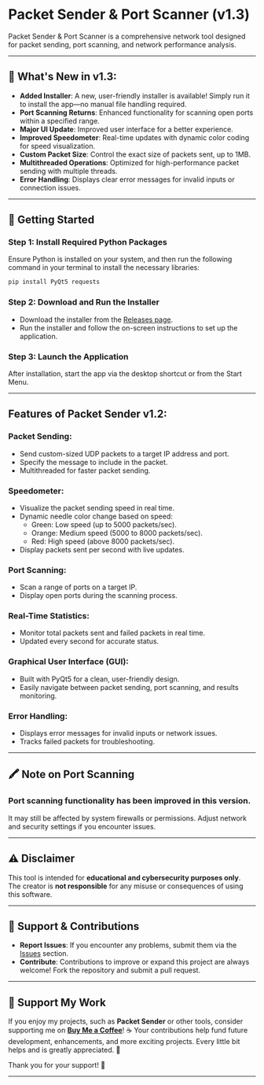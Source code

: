 
# Packet Sender & Port Scanner (v1.3)

Packet Sender & Port Scanner is a comprehensive network tool designed for packet sending, port scanning, and network performance analysis.

---

## 📢 What's New in v1.3:
- **Added Installer**: A new, user-friendly installer is available! Simply run it to install the app—no manual file handling required.
- **Port Scanning Returns**: Enhanced functionality for scanning open ports within a specified range.
- **Major UI Update**: Improved user interface for a better experience.
- **Improved Speedometer**: Real-time updates with dynamic color coding for speed visualization.
- **Custom Packet Size**: Control the exact size of packets sent, up to 1MB.
- **Multithreaded Operations**: Optimized for high-performance packet sending with multiple threads.
- **Error Handling**: Displays clear error messages for invalid inputs or connection issues.

---

## 🚀 Getting Started
### Step 1: Install Required Python Packages
Ensure Python is installed on your system, and then run the following command in your terminal to install the necessary libraries:

```bash
pip install PyQt5 requests
```

### Step 2: Download and Run the Installer
- Download the installer from the [Releases page](https://github.com/PHXNKPXAYA/Packet-Sender/releases).
- Run the installer and follow the on-screen instructions to set up the application.

### Step 3: Launch the Application
After installation, start the app via the desktop shortcut or from the Start Menu.

---

## Features of Packet Sender v1.2:
### Packet Sending:
- Send custom-sized UDP packets to a target IP address and port.
- Specify the message to include in the packet.
- Multithreaded for faster packet sending.

### Speedometer:
- Visualize the packet sending speed in real time.
- Dynamic needle color change based on speed:
  - Green: Low speed (up to 5000 packets/sec).
  - Orange: Medium speed (5000 to 8000 packets/sec).
  - Red: High speed (above 8000 packets/sec).
- Display packets sent per second with live updates.

### Port Scanning:
- Scan a range of ports on a target IP.
- Display open ports during the scanning process.

### Real-Time Statistics:
- Monitor total packets sent and failed packets in real time.
- Updated every second for accurate status.

### Graphical User Interface (GUI):
- Built with PyQt5 for a clean, user-friendly design.
- Easily navigate between packet sending, port scanning, and results monitoring.

### Error Handling:
- Displays error messages for invalid inputs or network issues.
- Tracks failed packets for troubleshooting.

---

## 🖍️ Note on Port Scanning
### Port scanning functionality has been improved in this version.  
It may still be affected by system firewalls or permissions. Adjust network and security settings if you encounter issues.

---

## ⚠️ Disclaimer
This tool is intended for **educational and cybersecurity purposes only**.  
The creator is **not responsible** for any misuse or consequences of using this software.

---

## 📨 Support & Contributions
- **Report Issues**: If you encounter any problems, submit them via the [Issues](https://github.com/PHXNKPXAYA/Packet-Sender/issues) section.
- **Contribute**: Contributions to improve or expand this project are always welcome! Fork the repository and submit a pull request.

---

## 💙 Support My Work

If you enjoy my projects, such as **Packet Sender** or other tools, consider supporting me on **[Buy Me a Coffee](https://buymeacoffee.com/phxnkpxaya)**! ☕️ Your contributions help fund future development, enhancements, and more exciting projects. Every little bit helps and is greatly appreciated. 🙏

Thank you for your support! 💙

---
